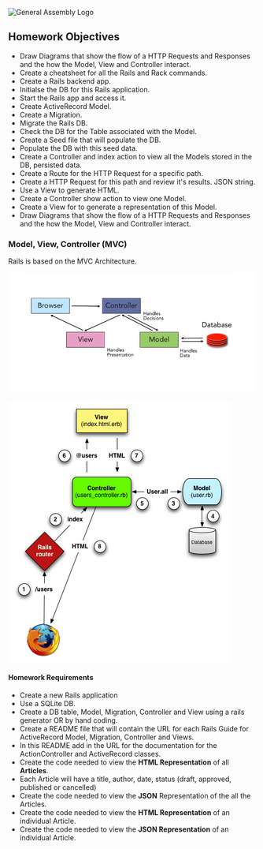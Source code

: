 ![General Assembly Logo](http://i.imgur.com/ke8USTq.png)

## Homework Objectives
* Draw Diagrams that show the flow of a HTTP Requests and Responses and the how the Model, View and Controller interact.
* Create a cheatsheet for all the Rails and Rack commands. 
* Create a Rails backend app.
* Initialse the DB for this Rails application.
* Start the Rails app and access it.
* Create ActiveRecord Model.
* Create a Migration.
* Migrate the Rails DB.
* Check the DB for the Table associated with the Model.
* Create a Seed file that will populate the DB.
* Populate the DB with this seed data.
* Create a Controller and index action to view all the Models stored in the DB, persisted data.
* Create a Route for the HTTP Request for a specific path.
* Create a HTTP Request for this path and review it's results. JSON string.
* Use a View to generate HTML.
* Create a Controller show action to view one Model.
* Create a View for to generate a representation of this Model.
* Draw Diagrams that show the flow of a HTTP Requests and Responses and the how the Model, View and Controller interact.


### Model, View, Controller (MVC)

Rails is based on the MVC Architecture.

![MVC](mvc_archi1.png)



![Rails MVC](mvc_detailed-full.png)

#### Homework Requirements

* Create a new Rails application
* Use a SQLite DB.
* Create a DB table, Model, Migration, Controller and View using a rails generator OR by hand coding.
* Create a README file that will contain the URL for each Rails Guide for ActiveRecord Model, Migration, Controller and Views.
* In this README add in the URL for the documentation for the ActionController and ActiveRecord classes.
* Create the code needed to view the __HTML Representation__ of all __Articles__.
* Each Article will have a title, author, date, status (draft, approved, published or cancelled)
* Create the code needed to view the __JSON__ Representation of the all the Articles.
* Create the code needed to view the __HTML Representation__ of an individual Article.
* Create the code needed to view the __JSON Representation__ of an individual Article.


